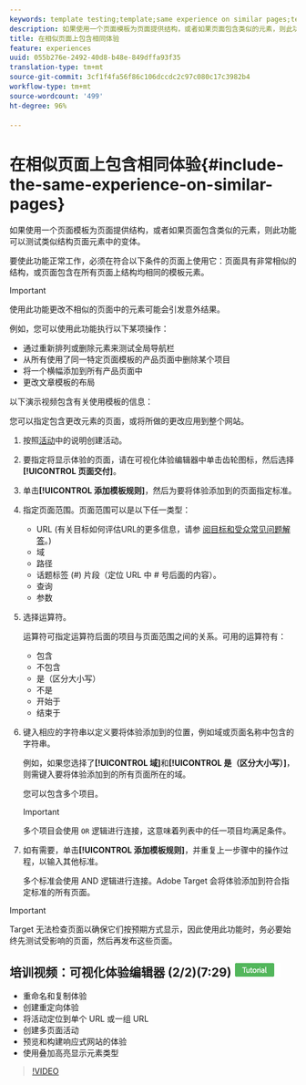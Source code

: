 ```yaml
---
keywords: template testing;template;same experience on similar pages;template test
description: 如果使用一个页面模板为页面提供结构，或者如果页面包含类似的元素，则此功能可以测试类似结构页面元素中的变体。
title: 在相似页面上包含相同体验
feature: experiences
uuid: 055b276e-2492-40d8-b48e-849dffa93f35
translation-type: tm+mt
source-git-commit: 3cf1f4fa56f86c106dccdc2c97c080c17c3982b4
workflow-type: tm+mt
source-wordcount: '499'
ht-degree: 96%

---
```



# 在相似页面上包含相同体验{#include-the-same-experience-on-similar-pages}

如果使用一个页面模板为页面提供结构，或者如果页面包含类似的元素，则此功能可以测试类似结构页面元素中的变体。

要使此功能正常工作，必须在符合以下条件的页面上使用它：页面具有非常相似的结构，或页面包含在所有页面上结构均相同的模板元素。

>[!IMPORTANT]
>
>使用此功能更改不相似的页面中的元素可能会引发意外结果。

例如，您可以使用此功能执行以下某项操作：

* 通过重新排列或删除元素来测试全局导航栏
* 从所有使用了同一特定页面模板的产品页面中删除某个项目
* 将一个横幅添加到所有产品页面中
* 更改文章模板的布局

以下演示视频包含有关使用模板的信息：

您可以指定包含更改元素的页面，或将所做的更改应用到整个网站。

1. 按照[活动](../../c-activities/activities.md#concept_D317A95A1AB54674BA7AB65C7985BA03)中的说明创建活动。
1. 要指定将显示体验的页面，请在可视化体验编辑器中单击齿轮图标，然后选择&#x200B;**[!UICONTROL 页面交付]**。
1. 单击&#x200B;**[!UICONTROL 添加模板规则]**，然后为要将体验添加到的页面指定标准。

1. 指定页面范围。页面范围可以是以下任一类型：

   * URL (有关目标如何评估URL的更多信息，请参 [阅目标和受众常见问题解答](/help/c-target/c-troubleshooting-targets-and-audiences/troubleshooting-targets-and-audiences.md)。)
   * 域
   * 路径
   * 话题标签 (#) 片段（定位 URL 中 # 号后面的内容）。
   * 查询
   * 参数

1. 选择运算符。

   运算符可指定运算符后面的项目与页面范围之间的关系。可用的运算符有：

   * 包含
   * 不包含
   * 是（区分大小写）
   * 不是
   * 开始于
   * 结束于

1. 键入相应的字符串以定义要将体验添加到的位置，例如域或页面名称中包含的字符串。

   例如，如果您选择了&#x200B;**[!UICONTROL 域]**&#x200B;和&#x200B;**[!UICONTROL 是（区分大小写）]**，则需键入要将体验添加到的所有页面所在的域。

   您可以包含多个项目。

   >[!IMPORTANT]
   >
   >多个项目会使用 `OR` 逻辑进行连接，这意味着列表中的任一项目均满足条件。

1. 如有需要，单击&#x200B;**[!UICONTROL 添加模板规则]**，并重复上一步骤中的操作过程，以输入其他标准。

   多个标准会使用 AND 逻辑进行连接。Adobe Target 会将体验添加到符合指定标准的所有页面。

>[!IMPORTANT]
>
> Target 无法检查页面以确保它们按预期方式显示，因此使用此功能时，务必要始终先测试受影响的页面，然后再发布这些页面。

## 培训视频：可视化体验编辑器 (2/2)(7:29) ![教程徽章](/help/assets/tutorial.png)

* 重命名和复制体验
* 创建重定向体验
* 将活动定位到单个 URL 或一组 URL
* 创建多页面活动
* 预览和构建响应式网站的体验
* 使用叠加高亮显示元素类型

>[!VIDEO](https://video.tv.adobe.com/v/17401)